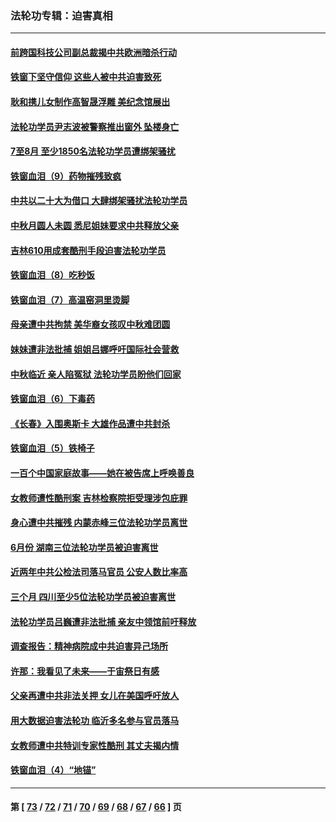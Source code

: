 ### 法轮功专辑：迫害真相
---
#### [前跨国科技公司副总裁揭中共欧洲暗杀行动](../../pages/nf4379/n13827561.md?09230430) 
#### [铁窗下坚守信仰 这些人被中共迫害致死](../../pages/nf4379/n13828898.md?09230430) 
#### [耿和携儿女制作高智晟浮雕 美纪念馆展出](../../pages/nf4379/n13829624.md?09230430) 
#### [法轮功学员尹志波被警察推出窗外 坠楼身亡](../../pages/nf4379/n13828273.md?09230430) 
#### [7至8月 至少1850名法轮功学员遭绑架骚扰](../../pages/nf4379/n13824925.md?09230430) 
#### [铁窗血泪（9）药物摧残致疯](../../pages/nf4379/n13819243.md?09230430) 
#### [中共以二十大为借口 大肆绑架骚扰法轮功学员](../../pages/nf4379/n13819570.md?09230430) 
#### [中秋月圆人未圆 悉尼姐妹要求中共释放父亲](../../pages/nf4379/n13819642.md?09230430) 
#### [吉林610用成套酷刑手段迫害法轮功学员](../../pages/nf4379/n13814775.md?09230430) 
#### [铁窗血泪（8）吃秒饭](../../pages/nf4379/n13813761.md?09230430) 
#### [铁窗血泪（7）高温窑洞里烫脚](../../pages/nf4379/n13816073.md?09230430) 
#### [母亲遭中共拘禁 美华裔女孩叹中秋难团圆](../../pages/nf4379/n13815894.md?09230430) 
#### [妹妹遭非法批捕 姐姐吕娜呼吁国际社会营救](../../pages/nf4379/n13814832.md?09230430) 
#### [中秋临近 亲人陷冤狱 法轮功学员盼他们回家](../../pages/nf4379/n13814674.md?09230430) 
#### [铁窗血泪（6）下毒药](../../pages/nf4379/n13793192.md?09230430) 
#### [《长春》入围奥斯卡 大雄作品遭中共封杀](../../pages/nf4379/n13813594.md?09230430) 
#### [铁窗血泪（5）铁椅子](../../pages/nf4379/n13805871.md?09230430) 
#### [一百个中国家庭故事——她在被告席上呼唤善良](../../pages/nf4379/n13805472.md?09230430) 
#### [女教师遭性酷刑案 吉林检察院拒受理涉包庇罪](../../pages/nf4379/n13808837.md?09230430) 
#### [身心遭中共摧残 内蒙赤峰三位法轮功学员离世](../../pages/nf4379/n13808436.md?09230430) 
#### [6月份 湖南三位法轮功学员被迫害离世](../../pages/nf4379/n13807730.md?09230430) 
#### [近两年中共公检法司落马官员 公安人数比率高](../../pages/nf4379/n13807094.md?09230430) 
#### [三个月 四川至少5位法轮功学员被迫害离世](../../pages/nf4379/n13807221.md?09230430) 
#### [法轮功学员吕巍遭非法批捕 亲友中领馆前吁释放](../../pages/nf4379/n13806418.md?09230430) 
#### [调查报告：精神病院成中共迫害异己场所](../../pages/nf4379/n13806163.md?09230430) 
#### [许那：我看见了未来——于宙祭日有感](../../pages/nf4379/n13805469.md?09230430) 
#### [父亲再遭中共非法关押 女儿在美国呼吁放人](../../pages/nf4379/n13804643.md?09230430) 
#### [用大数据迫害法轮功 临沂多名参与官员落马](../../pages/nf4379/n13803374.md?09230430) 
#### [女教师遭中共特训专家性酷刑 其丈夫揭内情](../../pages/nf4379/n13802924.md?09230430) 
#### [铁窗血泪（4）“地锚”](../../pages/nf4379/n13801004.md?09230430) 

---
#### 第 [ [73](./73.md?09230430) / [72](./72.md?09230430) / [71](./71.md?09230430) / [70](./70.md?09230430) / [69](./69.md?09230430) / [68](./68.md?09230430) / [67](./67.md?09230430) / [66](./66.md?09230430) ] 页
